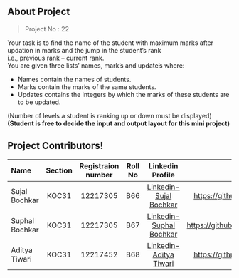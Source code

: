 <h2> About Project </h2>

>  Project No : 22 

Your task is to find the name of the student with maximum marks after updation in marks and the jump in the student’s rank <br>i.e.,  previous rank – current rank. <br>
You are given three lists’ names, mark’s and update’s where: <br>

- Names contain the names of students. <br>
- Marks contain the marks of the same students.<br>
- Updates contains the integers by which the marks of these students are to be updated.<br>

(Number of levels a student is ranking up or down must be displayed) <br>
  **(Student is free to decide the input and output layout for this mini project)**





## Project Contributors!

| Name               | Section    | Registraion number|Roll No |Linkedin Profile                        |Github Profile         |
| :---               |    :----:  |         :---:     | :----:      |:---:                                    | ---:                  |
| Sujal Bochkar      | KOC31      | 12217305          | B66|<a href="https://linkedin.com/in/sujal-bochkar-9a2a02254" title="_blank"> Linkedin-Sujal Bochkar </a> |https://github.com/SujalBochkar|
| Suphal Bochkar     | KOC31      | 12217305          |B67|<a href="https://linkedin.com/in/suphal-bochkar-35815a255" title="_blank"> Linkedin-Suphal Bochkar </a>|https://github.com/SuphalBochkar|
| Aditya Tiwari      | KOC31      | 12217452          |B68|<a href="https://linkedin.com/in/aditya-tiwari-9745ba255" title="_blank"> Linkedin-Aditya Tiwari </a> |https://github.com/ADI420tiwari|

